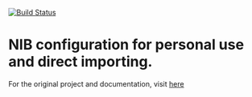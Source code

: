 [![Build Status](https://travis-ci.org/stylus/nib.svg?branch=master)](https://travis-ci.org/stylus/nib)

# NIB configuration for personal use and direct importing.

For the original project and documentation, visit [here](https://github.com/stylus/nib)